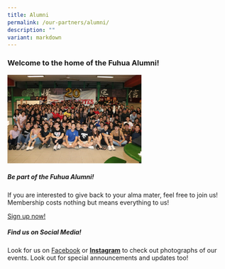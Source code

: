 ```yaml
---
title: Alumni
permalink: /our-partners/alumni/
description: ""
variant: markdown
---
```

### Welcome to the home of the Fuhua Alumni!
 
<img src="/images/alum1.png" style="width:60%">
	
##### Be part of the Fuhua Alumni!&nbsp;

If you are interested to give back to your alma mater, feel free to join us! Membership costs nothing but means everything to us!
	
[Sign up now!](https://docs.google.com/forms/d/e/1FAIpQLSfQWN0u-6cq4sp0Yufp0E2xmeTyfpdz5VWUuZyji58k0A4Wgw/viewform?usp=send_form)
	
##### Find us on Social Media!

Look for us on&nbsp;[Facebook](https://www.facebook.com/fhssalumni/)&nbsp;or&nbsp;[**Instagram**](https://www.instagram.com/fhssalumni/?hl=en)&nbsp;to check out photographs of our events. Look out for special announcements and updates too!&nbsp;